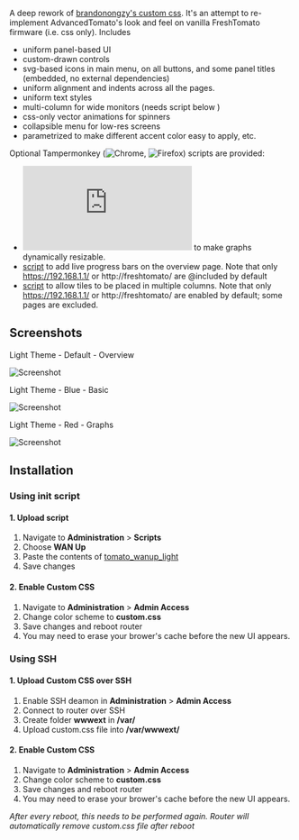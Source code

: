 A deep rework of [brandonongzy's custom css](https://github.com/brandonongzy/tomato-css). 
It's an attempt to re-implement AdvancedTomato's look and feel on vanilla FreshTomato firmware (i.e. css only). Includes 
* uniform panel-based UI
* custom-drawn controls 
* svg-based icons in main menu, on all buttons, and some panel titles (embedded, no external dependencies)
* uniform alignment and indents across all the pages. 
* uniform text styles
* multi-column for wide monitors (needs script below )
* css-only vector animations for spinners
* collapsible menu for low-res screens
* parametrized to make different accent color easy to apply, etc. 

Optional Tampermonkey (![Chrome](https://chrome.google.com/webstore/detail/tampermonkey/dhdgffkkebhmkfjojejmpbldmpobfkfo?hl=en), ![Firefox](https://addons.mozilla.org/en-US/firefox/addon/tampermonkey/)) scripts are provided:
 * ![script](https://github.com/tsg2k2/tomato-css/raw/master/release/FreshTomatoGraphResizer.user.js) to make graphs dynamically resizable.  
 * [script](https://github.com/tsg2k2/tomato-css/raw/master/release/FreshTomatoProgressBarEnabler.user.js) to add live progress bars on the overview page. Note that only https://192.168.1.1/ or http://freshtomato/ are @included by default
 * [script](https://github.com/tsg2k2/tomato-css/raw/master/release/ColumnEnabler.user.js) to allow tiles to be placed in multiple columns.  Note that only https://192.168.1.1/ or http://freshtomato/ are enabled by default; some pages are excluded.


## Screenshots

Light Theme - Default - Overview

![Screenshot](https://raw.githubusercontent.com/tsg2k2/tomato-css/master/light.png)

Light Theme - Blue - Basic

![Screenshot](https://raw.githubusercontent.com/tsg2k2/tomato-css/master/light-basic-blue.png)

Light Theme - Red - Graphs

![Screenshot](https://raw.githubusercontent.com/tsg2k2/tomato-css/master/light-traffic-red.png)



## Installation

### Using init script

#### 1. Upload script
1. Navigate to __Administration__ > __Scripts__
2. Choose __WAN Up__
3. Paste the contents of [tomato_wanup_light](https://github.com/tsg2k2/tomato-css/blob/master/tomato_wanup_light)
4. Save changes

#### 2. Enable Custom CSS
1. Navigate to __Administration__ > __Admin Access__
2. Change color scheme to __custom.css__
3. Save changes and reboot router
4. You may need to erase your brower's cache before the new UI appears.

### Using SSH

#### 1. Upload Custom CSS over SSH
1. Enable SSH deamon in __Administration__ > __Admin Access__
2. Connect to router over SSH
3. Create folder __wwwext__ in __/var/__
4. Upload custom.css file into __/var/wwwext/__

#### 2. Enable Custom CSS
1. Navigate to __Administration__ > __Admin Access__
2. Change color scheme to __custom.css__
3. Save changes and reboot router
4. You may need to erase your brower's cache before the new UI appears.

_After every reboot, this needs to be performed again. Router will automatically remove custom.css file after reboot_
